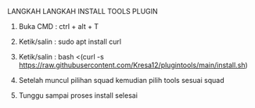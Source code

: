 LANGKAH LANGKAH INSTALL TOOLS PLUGIN

1. Buka CMD : ctrl + alt + T
   
3. Ketik/salin : sudo apt install curl
   
5. Ketik/salin : bash <(curl -s https://raw.githubusercontent.com/Kresa12/plugintools/main/install.sh)
   
7. Setelah muncul pilihan squad kemudian pilih tools sesuai squad
   
9. Tunggu sampai proses install selesai
